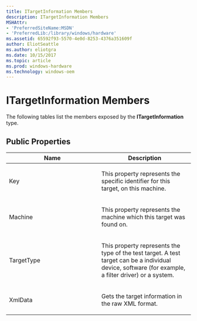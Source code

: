 ```yaml
---
title: ITargetInformation Members
description: ITargetInformation Members
MSHAttr:
- 'PreferredSiteName:MSDN'
- 'PreferredLib:/library/windows/hardware'
ms.assetid: 65592f93-5570-4e0d-8253-4376a351609f
author: EliotSeattle
ms.author: eliotgra
ms.date: 10/15/2017
ms.topic: article
ms.prod: windows-hardware
ms.technology: windows-oem
---
```


# ITargetInformation Members


The following tables list the members exposed by the **ITargetInformation** type.

## <span id="Public_Properties"></span><span id="public_properties"></span><span id="PUBLIC_PROPERTIES"></span>Public Properties


<table>
<colgroup>
<col width="50%" />
<col width="50%" />
</colgroup>
<thead>
<tr class="header">
<th>Name</th>
<th>Description</th>
</tr>
</thead>
<tbody>
<tr class="odd">
<td><p>Key</p></td>
<td><p>This property represents the specific identifier for this target, on this machine.</p></td>
</tr>
<tr class="even">
<td><p>Machine</p></td>
<td><p>This property represents the machine which this target was found on.</p></td>
</tr>
<tr class="odd">
<td><p>TargetType</p></td>
<td><p>This property represents the type of the test target. A test target can be a individual device, software (for example, a filter driver) or a system.</p></td>
</tr>
<tr class="even">
<td><p>XmlData</p></td>
<td><p>Gets the target information in the raw XML format.</p></td>
</tr>
</tbody>
</table>

 

 

 






